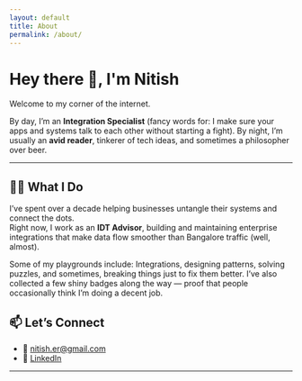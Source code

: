 ```yaml
---
layout: default
title: About
permalink: /about/
---
```


# Hey there 👋, I'm Nitish  

Welcome to my corner of the internet.  

By day, I’m an **Integration Specialist** (fancy words for: I make sure your apps and systems talk to each other without starting a fight). By night, I’m usually an **avid reader**, tinkerer of tech ideas, and sometimes a philosopher over beer.  

---

## 🧑‍💻 What I Do
I’ve spent over a decade helping businesses untangle their systems and connect the dots.  
Right now, I work as an **IDT Advisor**, building and maintaining enterprise integrations that make data flow smoother than Bangalore traffic (well, almost).  

Some of my playgrounds include: Integrations, designing patterns, solving puzzles, and sometimes, breaking things just to fix them better. I’ve also collected a few shiny badges along the way — proof that people occasionally think I’m doing a decent job.  


## 📫 Let’s Connect
- 📧 [nitish.er@gmail.com](mailto:nitish.er@gmail.com)  
- 💼 [LinkedIn](https://www.linkedin.com/in/nitish-ranjan)  

---